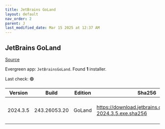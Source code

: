 ```yaml
---
title: JetBrains GoLand
layout: default
nav_order: 2
parent: J
last_modified_date: Mar 15 2025 at 12:37 AM
---
```


## JetBrains GoLand

[Source](https://www.jetbrains.com/dataspell)

Evergreen app: `JetBrainsGoLand`. Found **1** installer.

Last check: 🟢

| Version  | Build        | Edition | Sha256                                                       | Date      | Size      | Type | URI                                                                                                            |
| -------- | ------------ | ------- | ------------------------------------------------------------ | --------- | --------- | ---- | -------------------------------------------------------------------------------------------------------------- |
| 2024.3.5 | 243.26053.20 | GoLand  | https://download.jetbrains.com/go/goland-2024.3.5.exe.sha256 | 13/3/2025 | 840258296 | exe  | [https://download.jetbrains.com/go/goland-2024.3.5.exe](https://download.jetbrains.com/go/goland-2024.3.5.exe) |
